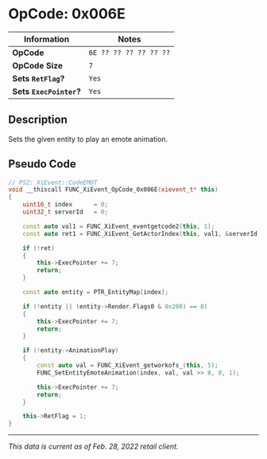 # OpCode: 0x006E

| Information               | Notes |
|---                        |---    |
| **OpCode**                | `6E ?? ?? ?? ?? ?? ??` |
| **OpCode Size**           | `7`   |
| **Sets `RetFlag`?**       | `Yes` |
| **Sets `ExecPointer`?**   | `Yes` |

## Description

Sets the given entity to play an emote animation.

## Pseudo Code

```cpp
// PS2: XiEvent::CodeEMOT
void __thiscall FUNC_XiEvent_OpCode_0x006E(xievent_t* this)
{
    uint16_t index      = 0;
    uint32_t serverId   = 0;

    const auto val1 = FUNC_XiEvent_eventgetcode2(this, 1);
    const auto ret1 = FUNC_XiEvent_GetActorIndex(this, val1, &serverId, &index))

    if (!ret)
    {
        this->ExecPointer += 7;
        return;
    }

    const auto entity = PTR_EntityMap[index];

    if (!entity || (entity->Render.Flags0 & 0x200) == 0)
    {
        this->ExecPointer += 7;
        return;
    }

    if (!entity->AnimationPlay)
    {
        const auto val = FUNC_XiEvent_getworkofs_(this, 5);
        FUNC_SetEntityEmoteAnimation(index, val, val >> 8, 0, 1);

        this->ExecPointer += 7;
        return;
    }

    this->RetFlag = 1;
}
```

---

_This data is current as of Feb. 28, 2022 retail client._